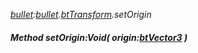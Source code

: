 _[bullet](../../modules/bullet/bullet-module.md):[bullet](../../modules/bullet/bullet-module.md).[btTransform](../../modules/bullet/bullet-bttransform.md).setOrigin_
##### Method setOrigin:Void( origin:[btVector3](../../modules/bullet/bullet-btvector3.md) )
